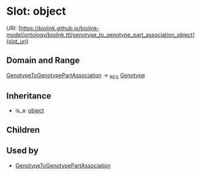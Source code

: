 # Slot: object




URI: [https://biolink.github.io/biolink-model/ontology/biolink.ttl/genotype_to_genotype_part_association_object](slot_uri)
## Domain and Range

[GenotypeToGenotypePartAssociation](GenotypeToGenotypePartAssociation.md) ->  <sub>REQ</sub> [Genotype](Genotype.md)
## Inheritance

 *  is_a: [object](object.md)
## Children

## Used by

 * [GenotypeToGenotypePartAssociation](GenotypeToGenotypePartAssociation.md)
